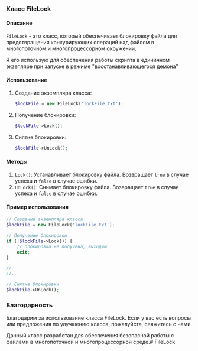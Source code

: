 ### Класс FileLock

#### Описание
`FileLock` - это класс, который обеспечивает блокировку файла для предотвращения конкурирующих операций над файлом в многопоточном и многопроцессорном окружении.

Я его использую для обеспечения работы скрипта в единичном экзепляре при запуске в режиме "восстанавливающегося демона"

#### Использование
1. Создание экземпляра класса:
   ```php
   $lockFile = new FileLock('lockFile.txt');
   ```

2. Получение блокировки:
   ```php
   $lockFile->Lock();
   ```

3. Снятие блокировки:
   ```php
   $lockFile->UnLock();
   ```

#### Методы
1. `Lock()`: Устанавливает блокировку файла. Возвращает `true` в случае успеха и `false` в случае ошибки. 
2. `UnLock()`: Снимает блокировку файла. Возвращает `true` в случае успеха и `false` в случае ошибки.

#### Пример использования
```php
// Создание экземпляра класса
$lockFile = new FileLock('lockFile.txt');

// Получение блокировки
if (!$lockFile->Lock()) {
    // блокировка не получена, выходим
    exit;
}

//...
//...

// Снятие блокировки
$lockFile->UnLock();

```

### Благодарность
Благодарим за использование класса FileLock. Если у вас есть вопросы или предложения по улучшению класса, пожалуйста, свяжитесь с нами.

Данный класс разработан для обеспечения безопасной работы с файлами в многопоточной и многопроцессорной среде.# FileLock